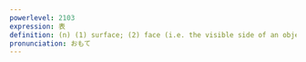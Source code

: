 ```yaml
---
powerlevel: 2103
expression: 表
definition: (n) (1) surface; (2) face (i.e. the visible side of an object); (3) front (of a building, etc.); obverse side (i.e. "head") of a coin; (4) outside; exterior; (5) appearance; (6) public; (7) (baseb) first half (of an inning); top (of an inning); (8) cover (for tatami mats, etc.); (9) (comp) foreground; (P)
pronunciation: おもて
---
```

